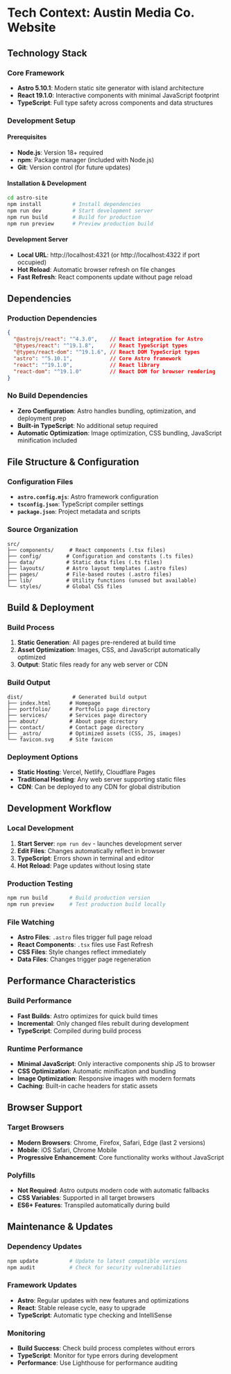 # Tech Context: Austin Media Co. Website

## Technology Stack

### Core Framework
- **Astro 5.10.1**: Modern static site generator with island architecture
- **React 19.1.0**: Interactive components with minimal JavaScript footprint
- **TypeScript**: Full type safety across components and data structures

### Development Setup

#### Prerequisites
- **Node.js**: Version 18+ required
- **npm**: Package manager (included with Node.js)
- **Git**: Version control (for future updates)

#### Installation & Development
```bash
cd astro-site
npm install          # Install dependencies
npm run dev          # Start development server
npm run build        # Build for production
npm run preview      # Preview production build
```

#### Development Server
- **Local URL**: http://localhost:4321 (or http://localhost:4322 if port occupied)
- **Hot Reload**: Automatic browser refresh on file changes
- **Fast Refresh**: React components update without page reload

## Dependencies

### Production Dependencies
```json
{
  "@astrojs/react": "^4.3.0",    // React integration for Astro
  "@types/react": "^19.1.8",     // React TypeScript types
  "@types/react-dom": "^19.1.6", // React DOM TypeScript types
  "astro": "^5.10.1",            // Core Astro framework
  "react": "^19.1.0",            // React library
  "react-dom": "^19.1.0"         // React DOM for browser rendering
}
```

### No Build Dependencies
- **Zero Configuration**: Astro handles bundling, optimization, and deployment prep
- **Built-in TypeScript**: No additional setup required
- **Automatic Optimization**: Image optimization, CSS bundling, JavaScript minification included

## File Structure & Configuration

### Configuration Files
- **`astro.config.mjs`**: Astro framework configuration
- **`tsconfig.json`**: TypeScript compiler settings
- **`package.json`**: Project metadata and scripts

### Source Organization
```
src/
├── components/     # React components (.tsx files)
├── config/        # Configuration and constants (.ts files)
├── data/          # Static data files (.ts files)
├── layouts/       # Astro layout templates (.astro files)
├── pages/         # File-based routes (.astro files)
├── lib/           # Utility functions (unused but available)
└── styles/        # Global CSS files
```

## Build & Deployment

### Build Process
1. **Static Generation**: All pages pre-rendered at build time
2. **Asset Optimization**: Images, CSS, and JavaScript automatically optimized
3. **Output**: Static files ready for any web server or CDN

### Build Output
```
dist/                # Generated build output
├── index.html      # Homepage
├── portfolio/      # Portfolio page directory
├── services/       # Services page directory
├── about/          # About page directory
├── contact/        # Contact page directory
├── _astro/         # Optimized assets (CSS, JS, images)
└── favicon.svg     # Site favicon
```

### Deployment Options
- **Static Hosting**: Vercel, Netlify, Cloudflare Pages
- **Traditional Hosting**: Any web server supporting static files
- **CDN**: Can be deployed to any CDN for global distribution

## Development Workflow

### Local Development
1. **Start Server**: `npm run dev` - launches development server
2. **Edit Files**: Changes automatically reflect in browser
3. **TypeScript**: Errors shown in terminal and editor
4. **Hot Reload**: Page updates without losing state

### Production Testing
```bash
npm run build       # Build production version
npm run preview     # Test production build locally
```

### File Watching
- **Astro Files**: `.astro` files trigger full page reload
- **React Components**: `.tsx` files use Fast Refresh
- **CSS Files**: Style changes reflect immediately
- **Data Files**: Changes trigger page regeneration

## Performance Characteristics

### Build Performance
- **Fast Builds**: Astro optimizes for quick build times
- **Incremental**: Only changed files rebuilt during development
- **TypeScript**: Compiled during build process

### Runtime Performance
- **Minimal JavaScript**: Only interactive components ship JS to browser
- **CSS Optimization**: Automatic minification and bundling
- **Image Optimization**: Responsive images with modern formats
- **Caching**: Built-in cache headers for static assets

## Browser Support

### Target Browsers
- **Modern Browsers**: Chrome, Firefox, Safari, Edge (last 2 versions)
- **Mobile**: iOS Safari, Chrome Mobile
- **Progressive Enhancement**: Core functionality works without JavaScript

### Polyfills
- **Not Required**: Astro outputs modern code with automatic fallbacks
- **CSS Variables**: Supported in all target browsers
- **ES6+ Features**: Transpiled automatically during build

## Maintenance & Updates

### Dependency Updates
```bash
npm update          # Update to latest compatible versions
npm audit           # Check for security vulnerabilities
```

### Framework Updates
- **Astro**: Regular updates with new features and optimizations
- **React**: Stable release cycle, easy to upgrade
- **TypeScript**: Automatic type checking and IntelliSense

### Monitoring
- **Build Success**: Check build process completes without errors
- **TypeScript**: Monitor for type errors during development
- **Performance**: Use Lighthouse for performance auditing